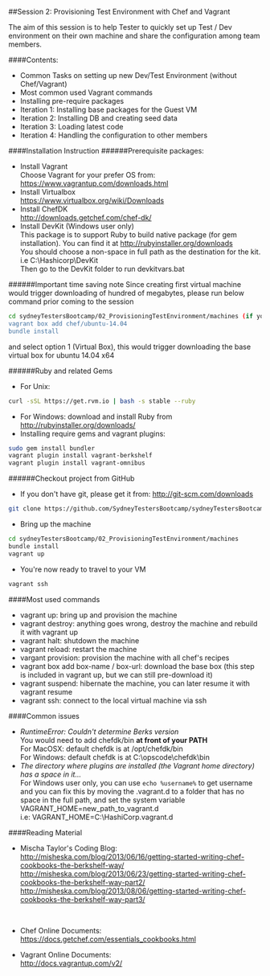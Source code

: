 ##Session 2: Provisioning Test Environment with Chef and Vagrant

The aim of this session is to help Tester to quickly set up Test / Dev environment on their own machine and share the configuration among team members.

####Contents:

- Common Tasks on setting up new Dev/Test Environment (without Chef/Vagrant)
- Most common used Vagrant commands
- Installing pre-require packages
- Iteration 1: Installing base packages for the Guest VM
- Iteration 2: Installing DB and creating seed data
- Iteration 3: Loading latest code
- Iteration 4: Handling the configuration to other members

####Installation Instruction
######Prerequisite packages:
- Install Vagrant<br>
Choose Vagrant for your prefer OS from: https://www.vagrantup.com/downloads.html
- Install Virtualbox<br>
https://www.virtualbox.org/wiki/Downloads
- Install ChefDK<br>
http://downloads.getchef.com/chef-dk/
- Install DevKit (Windows user only)<br>
This package is to support Ruby to build native package (for gem installation). You can find it at http://rubyinstaller.org/downloads<br>
You should choose a non-space in full path as the destination for the kit. i.e C:\Hashicorp\DevKit<br>
Then go to the DevKit folder to run devkitvars.bat

######Important time saving note
Since creating first virtual machine would trigger downloading of hundred of megabytes, please run below command prior coming to the session
```sh
cd sydneyTestersBootcamp/02_ProvisioningTestEnvironment/machines (if you're not in the machines folder)
vagrant box add chef/ubuntu-14.04
bundle install
```
and select option 1 (Virtual Box), this would trigger downloading the base virtual box for ubuntu 14.04 x64

######Ruby and related Gems
- For Unix:
```sh
curl -sSL https://get.rvm.io | bash -s stable --ruby
```
- For Windows: download and install Ruby from http://rubyinstaller.org/downloads/
- Installing require gems and vagrant plugins:
```sh
sudo gem install bundler
vagrant plugin install vagrant-berkshelf
vagrant plugin install vagrant-omnibus
```

######Checkout project from GitHub
- If you don't have git, please get it from: http://git-scm.com/downloads
```sh
git clone https://github.com/SydneyTestersBootcamp/sydneyTestersBootcamp.git
```

- Bring up the machine
```sh
cd sydneyTestersBootcamp/02_ProvisioningTestEnvironment/machines
bundle install
vagrant up
```

- You're now ready to travel to your VM
```sh
vagrant ssh
```
####Most used commands
- vagrant up: bring up and provision the machine
- vagrant destroy: anything goes wrong, destroy the machine and rebuild it with vagrant up
- vagrant halt: shutdown the machine
- vagrant reload: restart the machine
- vargant provision: provision the machine with all chef's recipes
- vagrant box add box-name / box-url: download the base box (this step is included in vagrant up, but we can still pre-download it)
- vagrant suspend: hibernate the machine, you can later resume it with vagrant resume
- vagrant ssh: connect to the local virtual machine via ssh

####Common issues
- *RuntimeError: Couldn't determine Berks version*<br>
You would need to add chefdk/bin **at front of your PATH**<br>
For MacOSX: default chefdk is at /opt/chefdk/bin<br>
For Windows: default chefdk is at C:\opscode\chefdk\bin
- *The directory where plugins are installed (the Vagrant home directory) has a space in it...*<br>
For Windows user only, you can use `echo %username%` to get username and you can fix this by moving the .vagrant.d to a folder that has no space in the full path, and set the system variable VAGRANT_HOME=new_path_to_vagrant.d<br>
i.e: VAGRANT_HOME=C:\HashiCorp\.vagrant.d

####Reading Material
- Mischa Taylor's Coding Blog:<br>
http://misheska.com/blog/2013/06/16/getting-started-writing-chef-cookbooks-the-berkshelf-way/ <br>
http://misheska.com/blog/2013/06/23/getting-started-writing-chef-cookbooks-the-berkshelf-way-part2/ <br>
http://misheska.com/blog/2013/08/06/getting-started-writing-chef-cookbooks-the-berkshelf-way-part3/ <br>
<br>

- Chef Online Documents:<br>
https://docs.getchef.com/essentials_cookbooks.html

- Vagrant Online Documents:<br>
http://docs.vagrantup.com/v2/
